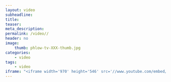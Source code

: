 ```yaml
---
layout: video
subheadline: 
title: 
teaser: 
meta_description:
permalink: /video//
header: no
image:
    thumb: phlow-tv-XXX-thumb.jpg
categories:
    - video
tags:
    - video
iframe: "<iframe width='970' height='546' src='//www.youtube.com/embed/rTZEDv1VDPU' frameborder='0' allowfullscreen></iframe>"
---
```


